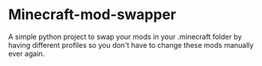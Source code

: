 # Minecraft-mod-swapper
A simple python project to swap your mods in your .minecraft folder by having different profiles so you don't have to change these mods manually ever again.
